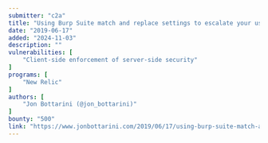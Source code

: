 ```yaml
---
submitter: "c2a"
title: "Using Burp Suite match and replace settings to escalate your user privileges and find hidden features"
date: "2019-06-17"
added: "2024-11-03"
description: ""
vulnerabilities: [
    "Client-side enforcement of server-side security"
]
programs: [
    "New Relic"
]
authors: [
    "Jon Bottarini (@jon_bottarini)"
]
bounty: "500"
link: "https://www.jonbottarini.com/2019/06/17/using-burp-suite-match-and-replace-settings-to-escalate-your-user-privileges-and-find-hidden-features/"
---
```




